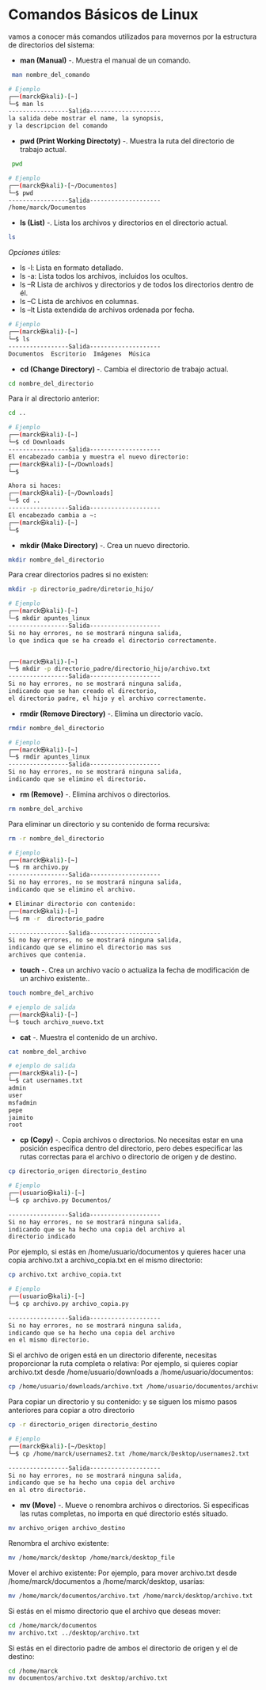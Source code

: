 # Comandos Básicos de Linux

vamos a conocer más comandos utilizados para movernos por la estructura de
directorios del sistema: 

- **man (Manual)** -. Muestra el manual de un comando.
```bash
 man nombre_del_comando
```

```bash
# Ejemplo 
┌──(marck㉿kali)-[~]
└─$ man ls
-----------------Salida--------------------
la salida debe mostrar el name, la synopsis, 
y la descripcion del comando
```

- **pwd (Print Working Directoty)** -. Muestra la ruta del directorio de trabajo actual.
```bash
 pwd
```

```bash
# Ejemplo
┌──(marck㉿kali)-[~/Documentos]
└─$ pwd
-----------------Salida--------------------
/home/marck/Documentos
```

- __ls (List)__ -. Lista los archivos y directorios en el directorio actual.

```bash
ls
```
_Opciones útiles:_

- ls -l: Lista en formato detallado.
- ls -a: Lista todos los archivos, incluidos los ocultos.
- ls –R Lista de archivos y directorios y de todos los directorios dentro de él.
- ls –C Lista de archivos en columnas.
- ls –lt Lista extendida de archivos ordenada por fecha. 

```bash
# Ejemplo
┌──(marck㉿kali)-[~]
└─$ ls
-----------------Salida--------------------
Documentos  Escritorio  Imágenes  Música
```

- __cd (Change Directory)__ -. Cambia el directorio de trabajo actual.

```bash
cd nombre_del_directorio
```
Para ir al directorio anterior:

```bash
cd ..
```

```bash
# Ejemplo
┌──(marck㉿kali)-[~]
└─$ cd Downloads
-----------------Salida--------------------
El encabezado cambia y muestra el nuevo directorio:
┌──(marck㉿kali)-[~/Downloads]
└─$ 

Ahora si haces:
┌──(marck㉿kali)-[~/Downloads]
└─$ cd ..
-----------------Salida--------------------
El encabezado cambia a ~:
┌──(marck㉿kali)-[~]
└─$ 
```

- __mkdir (Make Directory)__ -. Crea un nuevo directorio.

```bash
mkdir nombre_del_directorio
```

Para crear directorios padres si no existen:

```bash
mkdir -p directorio_padre/diretorio_hijo/
```

```bash
# Ejemplo
┌──(marck㉿kali)-[~]
└─$ mkdir apuntes_linux
-----------------Salida--------------------
Si no hay errores, no se mostrará ninguna salida, 
lo que indica que se ha creado el directorio correctamente.


┌──(marck㉿kali)-[~]
└─$ mkdir -p directorio_padre/directorio_hijo/archivo.txt
-----------------Salida--------------------
Si no hay errores, no se mostrará ninguna salida, 
indicando que se han creado el directorio, 
el directorio padre, el hijo y el archivo correctamente.
```

- __rmdir (Remove Directory)__ -. Elimina un directorio vacío.

```bash
rmdir nombre_del_directorio
```

```bash
# Ejemplo
┌──(marck㉿kali)-[~]
└─$ rmdir apuntes_linux
-----------------Salida--------------------
Si no hay errores, no se mostrará ninguna salida, 
indicando que se elimino el directorio. 

```

- __rm (Remove)__ -. Elimina archivos o directorios.

```bash
rm nombre_del_archivo
```
Para eliminar un directorio y su contenido de forma recursiva:

```bash
rm -r nombre_del_directorio
```

```bash
# Ejemplo
┌──(marck㉿kali)-[~]
└─$ rm archivo.py 
-----------------Salida--------------------
Si no hay errores, no se mostrará ninguna salida, 
indicando que se elimino el archivo.   

♦ Eliminar directorio con contenido:                                          
┌──(marck㉿kali)-[~]
└─$ rm -r  directorio_padre 

-----------------Salida--------------------
Si no hay errores, no se mostrará ninguna salida, 
indicando que se elimino el directorio mas sus 
archivos que contenia.   
```

- __touch__ -. Crea un archivo vacío o actualiza la fecha de modificación de un archivo existente..

```bash
touch nombre_del_archivo
```

```bash
# ejemplo de salida
┌──(marck㉿kali)-[~]
└─$ touch archivo_nuevo.txt
```
- __cat__ -. Muestra el contenido de un archivo.

```bash
cat nombre_del_archivo
```

```bash
# ejemplo de salida
┌──(marck㉿kali)-[~]
└─$ cat usernames.txt     
admin
user
msfadmin
pepe
jaimito
root
```
 
- __cp (Copy)__ -. Copia archivos o directorios. No necesitas estar en una posición específica dentro del directorio, pero debes especificar las rutas correctas para el archivo o directorio de origen y de destino. 

```bash
cp directorio_origen directorio_destino
```
```bash
# Ejemplo
┌──(usuario㉿kali)-[~]
└─$ cp archivo.py Documentos/

-----------------Salida--------------------
Si no hay errores, no se mostrará ninguna salida, 
indicando que se ha hecho una copia del archivo al 
directorio indicado 
```
Por ejemplo, si estás en /home/usuario/documentos y quieres hacer una copia archivo.txt a archivo_copia.txt en el mismo directorio:

```bash
cp archivo.txt archivo_copia.txt
```

```bash
# Ejemplo
┌──(usuario㉿kali)-[~]
└─$ cp archivo.py archivo_copia.py

-----------------Salida--------------------
Si no hay errores, no se mostrará ninguna salida, 
indicando que se ha hecho una copia del archivo
en el mismo directorio. 
```

Si el archivo de origen está en un directorio diferente, necesitas proporcionar la ruta completa o relativa:
Por ejemplo, si quieres copiar archivo.txt desde /home/usuario/downloads a /home/usuario/documentos:

```bash
cp /home/usuario/downloads/archivo.txt /home/usuario/documentos/archivo.txt 
```

Para copiar un directorio y su contenido: y se siguen los mismo pasos anteriores para copiar a otro directorio

```bash
cp -r directorio_origen directorio_destino
```
```bash
# Ejemplo
┌──(marck㉿kali)-[~/Desktop]
└─$ cp /home/marck/usernames2.txt /home/marck/Desktop/usernames2.txt

-----------------Salida--------------------
Si no hay errores, no se mostrará ninguna salida, 
indicando que se ha hecho una copia del archivo
en al otro directorio. 
```
- __mv (Move)__ -. Mueve o renombra archivos o directorios. Si especificas las rutas completas, no importa en qué directorio estés situado. 

```bash
mv archivo_origen archivo_destino
```
Renombra el archivo existente:

```bash
mv /home/marck/desktop /home/marck/desktop_file
```

Mover el archivo existente:
Por ejemplo, para mover archivo.txt desde /home/marck/documentos a /home/marck/desktop, usarías:

```bash
mv /home/marck/documentos/archivo.txt /home/marck/desktop/archivo.txt
```

Si estás en el mismo directorio que el archivo que deseas mover:

```bash
cd /home/marck/documentos
mv archivo.txt ../desktop/archivo.txt
```

Si estás en el directorio padre de ambos el directorio de origen y el de destino:

```bash
cd /home/marck
mv documentos/archivo.txt desktop/archivo.txt
```

